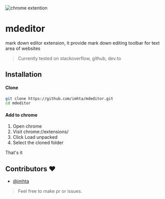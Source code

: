 ![chrome extention](https://img.shields.io/badge/supported-chrome-blue)
# mdeditor
 mark down editor extension, it provide mark down editing toolbar for text area of websites

> Currently tested on stackoverflow, github, dev.to

## Installation

#### Clone

```bash
git clone https://github.com/imhta/mdeditor.git
cd mdeditor
```
#### Add to chrome

1. Open chrome
2. Visit chrome://extensions/
3. Click Load unpacked
4. Select the cloned folder

That's it

## Contributors ❤️
- [@imhta](https://github.com/imhta)


> Feel free to make pr or issues.